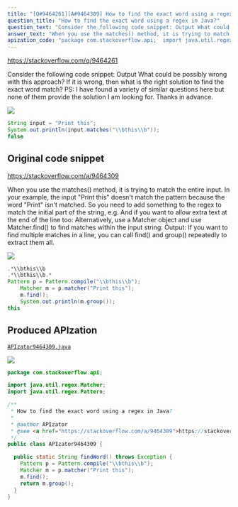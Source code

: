 ```yaml
---
title: "[Q#9464261][A#9464309] How to find the exact word using a regex in Java?"
question_title: "How to find the exact word using a regex in Java?"
question_text: "Consider the following code snippet: Output What could be possibly wrong with this approach? If it is wrong, then what is the right solution to find the exact word match? PS: I have found a variety of similar questions here but none of them provide the solution I am looking for. Thanks in advance."
answer_text: "When you use the matches() method, it is trying to match the entire input. In your example, the input \"Print this\" doesn't match the pattern because the word \"Print\" isn't matched. So you need to add something to the regex to match the initial part of the string, e.g. And if you want to allow extra text at the end of the line too: Alternatively, use a Matcher object and use Matcher.find() to find matches within the input string: Output: If you want to find multiple matches in a line, you can call find() and group() repeatedly to extract them all."
apization_code: "package com.stackoverflow.api;  import java.util.regex.Matcher; import java.util.regex.Pattern;  /**  * How to find the exact word using a regex in Java?  *  * @author APIzator  * @see <a href=\"https://stackoverflow.com/a/9464309\">https://stackoverflow.com/a/9464309</a>  */ public class APIzator9464309 {    public static String findWord() throws Exception {     Pattern p = Pattern.compile(\"\\\\bthis\\\\b\");     Matcher m = p.matcher(\"Print this\");     m.find();     return m.group();   } }"
---
```


https://stackoverflow.com/q/9464261

Consider the following code snippet:
Output
What could be possibly wrong with this approach? If it is wrong, then what is the right solution to find the exact word match?
PS: I have found a variety of similar questions here but none of them provide the solution I am looking for.
Thanks in advance.


<div class="code-logo"><img src="/stackoverflow.png" /></div>

```java
String input = "Print this";
System.out.println(input.matches("\\bthis\\b"));
false
```


## Original code snippet

https://stackoverflow.com/a/9464309

When you use the matches() method, it is trying to match the entire input. In your example, the input &quot;Print this&quot; doesn&#x27;t match the pattern because the word &quot;Print&quot; isn&#x27;t matched.
So you need to add something to the regex to match the initial part of the string, e.g.
And if you want to allow extra text at the end of the line too:
Alternatively, use a Matcher object and use Matcher.find() to find matches within the input string:
Output:
If you want to find multiple matches in a line, you can call find() and group() repeatedly to extract them all.

<div class="code-logo"><img src="/stackoverflow.png" /></div>

```java
.*\\bthis\\b
.*\\bthis\\b.*
Pattern p = Pattern.compile("\\bthis\\b");
    Matcher m = p.matcher("Print this");
    m.find();
    System.out.println(m.group());
this
```

## Produced APIzation

[`APIzator9464309.java`](https://github.com/pasqualesalza/apization-temp/raw/main/data/search/APIzator9464309.java)

<div class="code-logo"><img src="/apizator.png" /></div>

```java
package com.stackoverflow.api;

import java.util.regex.Matcher;
import java.util.regex.Pattern;

/**
 * How to find the exact word using a regex in Java?
 *
 * @author APIzator
 * @see <a href="https://stackoverflow.com/a/9464309">https://stackoverflow.com/a/9464309</a>
 */
public class APIzator9464309 {

  public static String findWord() throws Exception {
    Pattern p = Pattern.compile("\\bthis\\b");
    Matcher m = p.matcher("Print this");
    m.find();
    return m.group();
  }
}

```